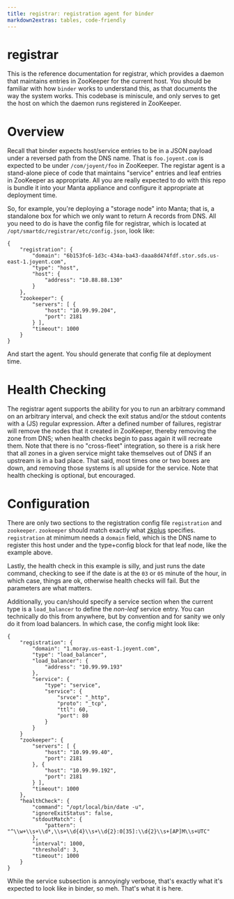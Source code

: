 ```yaml
---
title: registrar: registration agent for binder
markdown2extras: tables, code-friendly
---
```

<!--
    This Source Code Form is subject to the terms of the Mozilla Public
    License, v. 2.0. If a copy of the MPL was not distributed with this
    file, You can obtain one at http://mozilla.org/MPL/2.0/.
-->

<!--
    Copyright (c) 2014, Joyent, Inc.
-->

# registrar

This is the reference documentation for registrar, which provides a daemon
that maintains entries in ZooKeeper for the current host.  You should be
familiar with how `binder` works to understand this, as that documents the way
the system works.  This codebase is miniscule, and only serves to get the
host on which the daemon runs registered in ZooKeeper.

# Overview

Recall that binder expects host/service entries to be in a JSON payload under
a reversed path from the DNS name.  That is `foo.joyent.com` is expected to be
under `/com/joyent/foo` in ZooKeeper.  The registar agent is a stand-alone
piece of code that maintains "service" entries and leaf entries in ZooKeeper
as appropriate.  All you are really expected to do with this repo is bundle
it into your Manta appliance and configure it appropriate at deployment time.

So, for example, you're deploying a "storage node" into Manta; that is, a
standalone box for which we only want to return A records from DNS.  All you
need to do is have the config file for registrar, which is located at
`/opt/smartdc/registrar/etc/config.json`, look like:

    {
        "registration": {
            "domain": "6b153fc6-1d3c-434a-ba43-daaa8d474fdf.stor.sds.us-east-1.joyent.com",
            "type": "host",
            "host": {
                "address": "10.88.88.130"
            }
        },
        "zookeeper": {
            "servers": [ {
                "host": "10.99.99.204",
                "port": 2181
            } ],
            "timeout": 1000
        }
    }

And start the agent.  You should generate that config file at deployment time.

# Health Checking

The registrar agent supports the ability for you to run an arbitrary command on
an arbitrary interval, and check the exit status and/or the stdout contents with
a (JS) regular expression.  After a defined number of failures, registrar will
remove the nodes that it created in ZooKeeper, thereby removing the zone from
DNS; when health checks begin to pass again it will recreate them.  Note that
there is no "cross-fleet" integration, so there is a risk here that all zones
in a given service might take themselves out of DNS if an upstream is in a bad
place.  That said, most times one or two boxes are down, and removing those
systems is all upside for the service.  Note that health checking is optional,
but encouraged.

# Configuration

There are only two sections to the registration config file `registration` and
`zookeeper`. `zookeeper` should match exactly what
[zkplus](http://mcavage.github.com/node-zkplus) specifies.  `registration` at
minimum needs a `domain` field, which is the DNS name to register this host
under and the type+config block for that leaf node, like the example above.

Lastly, the health check in this example is silly, and just runs the date
command, checking to see if the date is at the `03` or `05` minute of the hour,
in which case, things are ok, otherwise health checks will fail.  But the
parameters are what matters.

Additionally, you can/should specify a service section when the current type
is a `load_balancer` to define the *non-leaf* service entry.  You can
technically do this from anywhere, but by convention and for sanity we only
do it from load balancers.  In which case, the config might look like:

    {
        "registration": {
            "domain": "1.moray.us-east-1.joyent.com",
            "type": "load_balancer",
            "load_balancer": {
                "address": "10.99.99.193"
            },
            "service": {
                "type": "service",
                "service": {
                    "srvce": "_http",
                    "proto": "_tcp",
                    "ttl": 60,
                    "port": 80
                }
            }
        }
        "zookeeper": {
            "servers": [ {
                "host": "10.99.99.40",
                "port": 2181
            }, {
                "host": "10.99.99.192",
                "port": 2181
            } ],
            "timeout": 1000
        },
        "healthCheck": {
            "command": "/opt/local/bin/date -u",
            "ignoreExitStatus": false,
            "stdoutMatch": {
                "pattern": "^\\w+\\s+\\d*,\\s+\\d{4}\\s+\\d{2}:0[35]:\\d{2}\\s+[AP]M\\s+UTC"
            },
            "interval": 1000,
            "threshold": 3,
            "timeout": 1000
        }
    }

While the service subsection is annoyingly verbose, that's exactly what it's
expected to look like in binder, so meh. That's what it is here.
